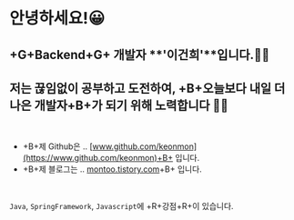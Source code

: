 <br />

# 안녕하세요!😀

## +G+Backend+G+ 개발자 **'이건희'**입니다.🙋‍♂️

## 저는 끊임없이 공부하고 도전하여, +B+오늘보다 내일 더 나은 개발자+B+가 되기 위해 노력합니다 🧑‍💻

<br />

- +B+제 Github은 .. [www.github.com/keonmon](https://www.github.com/keonmon)+B+ 입니다.
- +B+제 블로그는 .. [montoo.tistory.com](https://montoo.tistory.com/)+B+ 입니다.

<br />



`Java`, `SpringFramework`, `Javascript`에 +R+강점+R+이 있습니다.


<!-- ## - +R+Red HighLight+R+

## - +G+Green HighLight+G+

## - +B+Blue HighLight+B+ -->
<!-- & 흑백 체크리스트

- 색이 있는 체크리스트

1. 순서가 있는 리스트
2. 순서가 있는 리스트
3. 순서가 있는 리스트
4. 순서가 있는 리스트 -->

<br />
<br />
